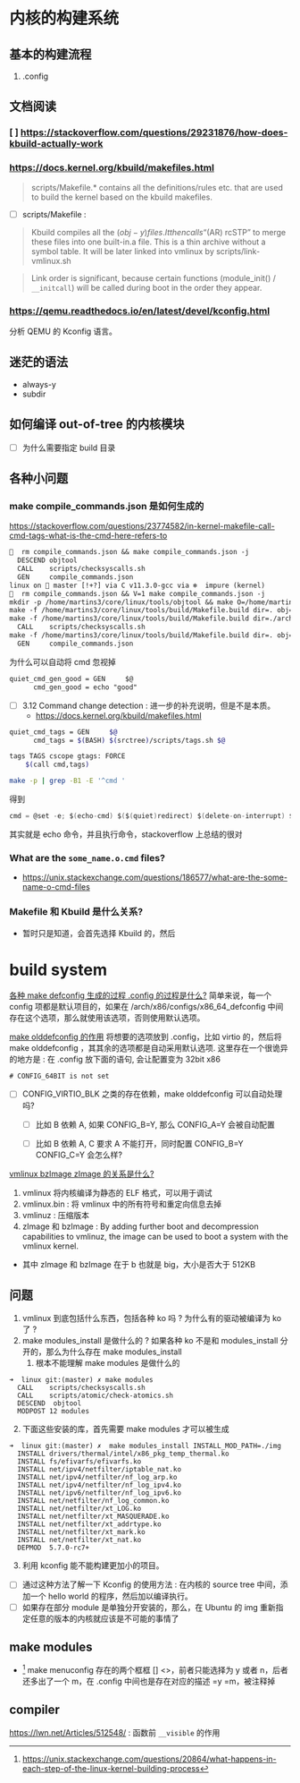 # 内核的构建系统

## 基本的构建流程

1. .config

## 文档阅读

### [ ]  https://stackoverflow.com/questions/29231876/how-does-kbuild-actually-work

### https://docs.kernel.org/kbuild/makefiles.html
> scripts/Makefile.* contains all the definitions/rules etc. that are used to build the kernel based on the kbuild makefiles.

- [ ] scripts/Makefile :

> Kbuild compiles all the $(obj-y) files. It then calls “$(AR) rcSTP” to merge these files into one built-in.a file. This is a thin archive without a symbol table. It will be later linked into vmlinux by scripts/link-vmlinux.sh

> Link order is significant, because certain functions (module_init() / `__initcall`) will be called during boot in the order they appear.

### https://qemu.readthedocs.io/en/latest/devel/kconfig.html
分析 QEMU 的 Kconfig 语言。

## 迷茫的语法
- always-y
- subdir

## 如何编译 out-of-tree 的内核模块
- [ ] 为什么需要指定 build 目录

## 各种小问题

### make compile_commands.json 是如何生成的
https://stackoverflow.com/questions/23774582/in-kernel-makefile-call-cmd-tags-what-is-the-cmd-here-refers-to

```txt
🧀  rm compile_commands.json && make compile_commands.json -j
  DESCEND objtool
  CALL    scripts/checksyscalls.sh
  GEN     compile_commands.json
linux on  master [!+?] via C v11.3.0-gcc via ❄️  impure (kernel)
🧀  rm compile_commands.json && V=1 make compile_commands.json -j
mkdir -p /home/martins3/core/linux/tools/objtool && make O=/home/martins3/core/linux subdir=tools/objtool --no-print-directory -C objtool
make -f /home/martins3/core/linux/tools/build/Makefile.build dir=. obj=fixdep
make -f /home/martins3/core/linux/tools/build/Makefile.build dir=./arch/x86 obj=objtool
  CALL    scripts/checksyscalls.sh
make -f /home/martins3/core/linux/tools/build/Makefile.build dir=. obj=fixdep
  GEN     compile_commands.json
```

为什么可以自动将 cmd 忽视掉
```txt
quiet_cmd_gen_good = GEN     $@
      cmd_gen_good = echo "good"
```

- [ ] 3.12 Command change detection : 进一步的补充说明，但是不是本质。
  - https://docs.kernel.org/kbuild/makefiles.html

```sh
quiet_cmd_tags = GEN     $@
      cmd_tags = $(BASH) $(srctree)/scripts/tags.sh $@

tags TAGS cscope gtags: FORCE
	$(call cmd,tags)
```


```sh
make -p | grep -B1 -E '^cmd '
```
得到
```c
cmd = @set -e; $(echo-cmd) $($(quiet)redirect) $(delete-on-interrupt) $(cmd_$(1))
```
其实就是 echo 命令，并且执行命令，stackoverflow 上总结的很对

### What are the `some_name.o.cmd` files?
- https://unix.stackexchange.com/questions/186577/what-are-the-some-name-o-cmd-files

### Makefile 和 Kbuild 是什么关系?

- 暂时只是知道，会首先选择 Kbuild 的，然后

# build system
[各种 make defconfig 生成的过程 .config 的过程是什么?](https://stackoverflow.com/questions/41885015/what-exactly-does-linux-kernels-make-defconfig-do)
简单来说，每一个 config 项都是默认项目的，如果在 /arch/x86/configs/x86_64_defconfig 中间存在这个选项，那么就使用该选项，否则使用默认选项。

[make olddefconfig 的作用](https://lore.kernel.org/patchwork/patch/267098/)
将想要的选项放到 .config，比如 virtio 的，然后将 make olddefconfig ，其其余的选项都是自动采用默认选项.
这里存在一个很诡异的地方是 : 在 .config 放下面的语句, 会让配置变为 32bit x86
```plain
# CONFIG_64BIT is not set
```

- [ ] CONFIG_VIRTIO_BLK 之类的存在依赖，make olddefconfig 可以自动处理吗?
  - [ ] 比如 B 依赖 A, 如果 CONFIG_B=Y, 那么 CONFIG_A=Y 会被自动配置
  - [ ] 比如 B 依赖 A, C 要求 A 不能打开，同时配置 CONFIG_B=Y CONFIG_C=Y 会怎么样?


[vmlinux bzImage zImage 的关系是什么?](https://unix.stackexchange.com/questions/5518/what-is-the-difference-between-the-following-kernel-makefile-terms-vmlinux-vml)
1. vmlinux 将内核编译为静态的 ELF 格式，可以用于调试
2. vmlinux.bin : 将 vmlinux 中的所有符号和重定向信息去掉
3. vmlinuz : 压缩版本
4. zImage 和 bzImage : By adding further boot and decompression capabilities to vmlinuz, the image can be used to boot a system with the vmlinux kernel.
  - 其中 zImage 和 bzImage 在于 b 也就是 big，大小是否大于 512KB

## 问题
1. vmlinux 到底包括什么东西，包括各种 ko 吗 ? 为什么有的驱动被编译为 ko 了 ?
2. make modules_install 是做什么的 ? 如果各种 ko 不是和 modules_install 分开的，那么为什么存在 make modules_install
    1. 根本不能理解 make modules 是做什么的
```plain
➜  linux git:(master) ✗ make modules
  CALL    scripts/checksyscalls.sh
  CALL    scripts/atomic/check-atomics.sh
  DESCEND  objtool
  MODPOST 12 modules
```
2. 下面这些安装的库，首先需要 make modules 才可以被生成
```plain
➜  linux git:(master) ✗  make modules_install INSTALL_MOD_PATH=./img
  INSTALL drivers/thermal/intel/x86_pkg_temp_thermal.ko
  INSTALL fs/efivarfs/efivarfs.ko
  INSTALL net/ipv4/netfilter/iptable_nat.ko
  INSTALL net/ipv4/netfilter/nf_log_arp.ko
  INSTALL net/ipv4/netfilter/nf_log_ipv4.ko
  INSTALL net/ipv6/netfilter/nf_log_ipv6.ko
  INSTALL net/netfilter/nf_log_common.ko
  INSTALL net/netfilter/xt_LOG.ko
  INSTALL net/netfilter/xt_MASQUERADE.ko
  INSTALL net/netfilter/xt_addrtype.ko
  INSTALL net/netfilter/xt_mark.ko
  INSTALL net/netfilter/xt_nat.ko
  DEPMOD  5.7.0-rc7+
```
3. 利用 kconfig  能不能构建更加小的项目。


- [ ] 通过这种方法了解一下 Kconfig 的使用方法 : 在内核的 source tree 中间，添加一个 hello world 的程序，然后加以编译执行。
- [ ]  如果存在部分 module 是单独分开安装的，那么，在 Ubuntu 的 img 重新指定任意的版本的内核就应该是不可能的事情了
## make modules

- [^2] make menuconfig 存在的两个框框 [] <>，前者只能选择为 y 或者 n，后者还多出了一个 m，在 .config 中间也是存在对应的描述 =y =m，被注释掉


## compiler
https://lwn.net/Articles/512548/ : 函数前 `__visible` 的作用

[^1]: https://www.kernel.org/doc/html/latest/kbuild/kconfig-language.html
[^2]: https://unix.stackexchange.com/questions/20864/what-happens-in-each-step-of-the-linux-kernel-building-process

